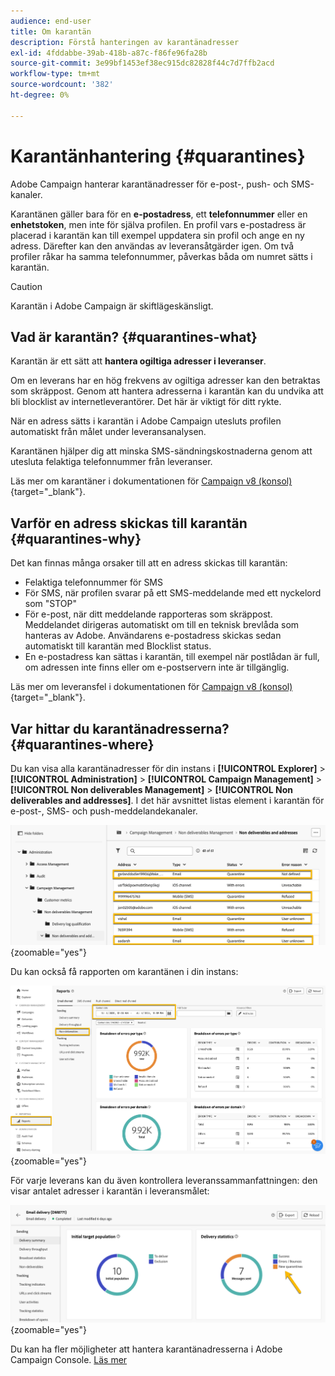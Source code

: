 ```yaml
---
audience: end-user
title: Om karantän
description: Förstå hanteringen av karantänadresser
exl-id: 4fddabbe-39ab-418b-a87c-f86fe96fa28b
source-git-commit: 3e99bf1453ef38ec915dc82828f44c7d7ffb2acd
workflow-type: tm+mt
source-wordcount: '382'
ht-degree: 0%

---
```


# Karantänhantering {#quarantines}

Adobe Campaign hanterar karantänadresser för e-post-, push- och SMS-kanaler.

Karantänen gäller bara för en **e-postadress**, ett **telefonnummer** eller en **enhetstoken**, men inte för själva profilen. En profil vars e-postadress är placerad i karantän kan till exempel uppdatera sin profil och ange en ny adress. Därefter kan den användas av leveransåtgärder igen. Om två profiler råkar ha samma telefonnummer, påverkas båda om numret sätts i karantän.

>[!CAUTION]
>
>Karantän i Adobe Campaign är skiftlägeskänsligt.

## Vad är karantän? {#quarantines-what}

Karantän är ett sätt att **hantera ogiltiga adresser i leveranser**.

Om en leverans har en hög frekvens av ogiltiga adresser kan den betraktas som skräppost. Genom att hantera adresserna i karantän kan du undvika att bli blocklist av internetleverantörer. Det här är viktigt för ditt rykte.

När en adress sätts i karantän i Adobe Campaign utesluts profilen automatiskt från målet under leveransanalysen.

Karantänen hjälper dig att minska SMS-sändningskostnaderna genom att utesluta felaktiga telefonnummer från leveranser.

Läs mer om karantäner i dokumentationen för [Campaign v8 (konsol)](https://experienceleague.adobe.com/en/docs/campaign/campaign-v8/send/failures/quarantines){target="_blank"}.


## Varför en adress skickas till karantän {#quarantines-why}

Det kan finnas många orsaker till att en adress skickas till karantän:

* Felaktiga telefonnummer för SMS
* För SMS, när profilen svarar på ett SMS-meddelande med ett nyckelord som &quot;STOP&quot;
* För e-post, när ditt meddelande rapporteras som skräppost. Meddelandet dirigeras automatiskt om till en teknisk brevlåda som hanteras av Adobe. Användarens e-postadress skickas sedan automatiskt till karantän med Blocklist status.
* En e-postadress kan sättas i karantän, till exempel när postlådan är full, om adressen inte finns eller om e-postservern inte är tillgänglig.

Läs mer om leveransfel i dokumentationen för [Campaign v8 (konsol)](https://experienceleague.adobe.com/en/docs/campaign/campaign-v8/send/failures/delivery-failures){target="_blank"}.

## Var hittar du karantänadresserna? {#quarantines-where}

Du kan visa alla karantänadresser för din instans i **[!UICONTROL Explorer]** > **[!UICONTROL Administration]** > **[!UICONTROL Campaign Management]** > **[!UICONTROL Non deliverables Management]** > **[!UICONTROL Non deliverables and addresses]**. I det här avsnittet listas element i karantän för e-post-, SMS- och push-meddelandekanaler.

![](assets/quarantine_location.png){zoomable="yes"}

Du kan också få rapporten om karantänen i din instans:

![](assets/quarantine_reports.png){zoomable="yes"}

För varje leverans kan du även kontrollera leveranssammanfattningen: den visar antalet adresser i karantän i leveransmålet:

![](assets/quarantine_delivery.png){zoomable="yes"}

Du kan ha fler möjligheter att hantera karantänadresserna i Adobe Campaign Console. [Läs mer](https://experienceleague.adobe.com/en/docs/campaign/campaign-v8/send/failures/quarantines#access-quarantined-addresses)
